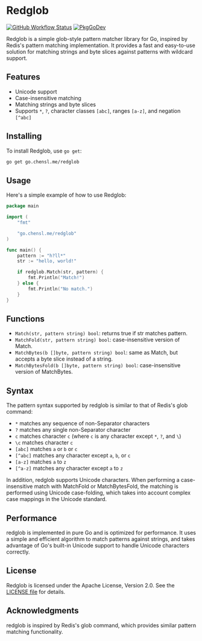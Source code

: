 # Redglob

[![GitHub Workflow Status](https://img.shields.io/github/actions/workflow/status/maolonglong/redglob/go.yml)](https://github.com/maolonglong/redglob/actions/workflows/go.yml)
[![PkgGoDev](https://pkg.go.dev/badge/go.chensl.me/redglob)](https://pkg.go.dev/go.chensl.me/redglob)

Redglob is a simple glob-style pattern matcher library for Go, inspired by Redis's pattern matching implementation. It provides a fast and easy-to-use solution for matching strings and byte slices against patterns with wildcard support.

## Features

- Unicode support
- Case-insensitive matching
- Matching strings and byte slices
- Supports `*`, `?`, character classes `[abc]`, ranges `[a-z]`, and negation `[^abc]`

## Installing

To install Redglob, use `go get`:

```bash
go get go.chensl.me/redglob
```

## Usage

Here's a simple example of how to use Redglob:

```go
package main

import (
	"fmt"

	"go.chensl.me/redglob"
)

func main() {
	pattern := "h?ll*"
	str := "hello, world!"

	if redglob.Match(str, pattern) {
		fmt.Println("Match!")
	} else {
		fmt.Println("No match.")
	}
}
```

## Functions

- `Match(str, pattern string) bool`: returns true if str matches pattern.
- `MatchFold(str, pattern string) bool`: case-insensitive version of Match.
- `MatchBytes(b []byte, pattern string) bool`: same as Match, but accepts a byte slice instead of a string.
- `MatchBytesFold(b []byte, pattern string) bool`: case-insensitive version of MatchBytes.

## Syntax

The pattern syntax supported by redglob is similar to that of Redis's glob command:

- `*` matches any sequence of non-Separator characters
- `?` matches any single non-Separator character
- `c` matches character `c` (where `c` is any character except `*`, `?`, and `\`)
- `\c` matches character `c`
- `[abc]` matches `a` or `b` or `c`
- `[^abc]` matches any character except `a`, `b`, or `c`
- `[a-z]` matches `a` to `z`
- `[^a-z]` matches any character except `a` to `z`

In addition, redglob supports Unicode characters. When performing a case-insensitive match with MatchFold or MatchBytesFold, the matching is performed using Unicode case-folding, which takes into account complex case mappings in the Unicode standard.

## Performance

redglob is implemented in pure Go and is optimized for performance. It uses a simple and efficient algorithm to match patterns against strings, and takes advantage of Go's built-in Unicode support to handle Unicode characters correctly.

## License

Redglob is licensed under the Apache License, Version 2.0. See the [LICENSE file](LICENSE) for details.

## Acknowledgments

redglob is inspired by Redis's glob command, which provides similar pattern matching functionality.
